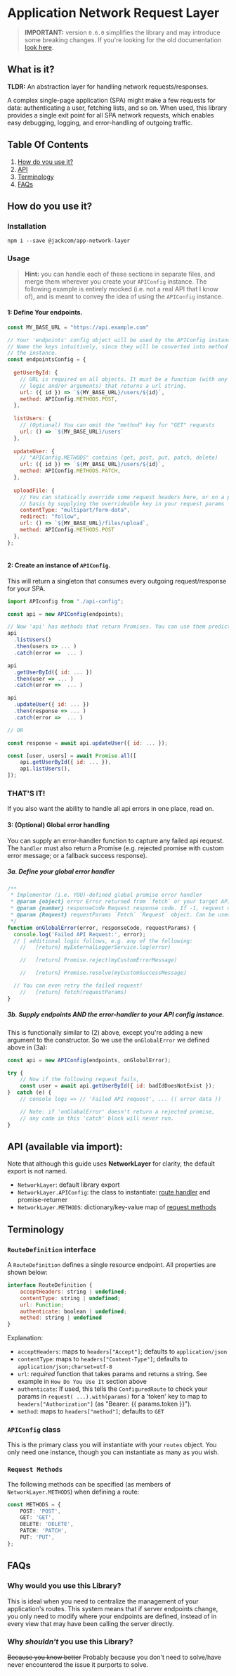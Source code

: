 # Application Network Request Layer 

> **IMPORTANT:** version `0.6.0` simplifies the library and may introduce some breaking changes.
> If you're looking for the old documentation [look here](README_v-041.md).

## What is it?
**TLDR:** An abstraction layer for handling network requests/responses. 

A complex single-page application (SPA) might make a few requests for data: authenticating a user,
fetching lists, and so on. When used, this library provides a single exit point for all SPA network
requests, which enables easy debugging, logging, and error-handling of outgoing traffic. 

## Table Of Contents
1. [How do you use it?](#how-do-you-use-it)
2. [API](#api-available-via-import)
3. [Terminology](#terminology)
4. [FAQs](#faqs)

## How do you use it?
### Installation
    npm i --save @jackcom/app-network-layer

### Usage

> **Hint:** you can handle each of these sections in separate files, and merge them wherever you create your `APIConfig` instance. The following example is entirely mocked (i.e. not a real API that I know of), and is meant to convey the idea of using the `APIConfig` instance.

#### 1: Define Your endpoints. 

```javascript
const MY_BASE_URL = "https://api.example.com"

// Your 'endpoints' config object will be used by the APIConfig instance. 
// Name the keys intuitively, since they will be converted into method names on 
// the instance.
const endpointsConfig = {
  
  getUserById: {
    // URL is required on all objects. It must be a function (with any
    // logic and/or arguments) that returns a url string. 
    url: ({ id }) => `${MY_BASE_URL}/users/${id}`,
    method: APIConfig.METHODS.POST,
  },
  
  listUsers: {
    // (Optional) You can omit the "method" key for "GET" requests
    url: () => `${MY_BASE_URL}/users`
  },
  
  updateUser: { 
    // "APIConfig.METHODS" contains (get, post, put, patch, delete)
    url: ({ id }) => `${MY_BASE_URL}/users/${id}`,
    method: APIConfig.METHODS.PATCH,
  },
  
  uploadFile: {
    // You can statically override some request headers here, or on a per-request
    // basis by supplying the overrideable key in your request params
    contentType: "multipart/form-data",
    redirect: "follow",
    url: () => `${MY_BASE_URL}/files/upload`,
    method: APIConfig.METHODS.POST
  },
};
  
```

#### 2: Create an instance of `APIConfig`. 
This will return a singleton that consumes every outgoing request/response for your SPA.
```javascript
import APIconfig from "./api-config";

const api = new APIConfig(endpoints);

// Now 'api' has methods that return Promises. You can use them predictably:
api
  .listUsers()
  .then(users => ... )
  .catch(error =>  ... )

api
  .getUserById({ id: ... })
  .then(user => ... )
  .catch(error =>  ... )

api
  .updateUser({ id: ... })
  .then(response => ... )
  .catch(error =>  ... )

// OR 

const response = await api.updateUser({ id: ... });

const [user, users] = await Promise.all([
    api.getUserById({ id: ... }),
    api.listUsers(),
]);
```  
  
### THAT'S IT! 
If you also want the ability to handle all api errors in one place, read on.
  
  
#### 3: (Optional) Global error handling 
You can supply an error-handler function to capture any failed api request. The `handler` must also return a Promise (e.g. rejected promise with custom error message; or a fallback success response).

##### 3a. Define your global error handler
```javascript
/**
 * Implementor (i.e. YOU)-defined global promise error handler
 * @param {object} error Error returned from `fetch` or your target API
 * @param {number} responseCode Request response code. If -1, request didn't go through.
 * @param {Request} requestParams `Fetch` `Request` object. Can be used to retry the failed request.
 */
function onGlobalError(error, responseCode, requestParams) {
  console.log('Failed API Request:', error);
  // [ additional logic follows, e.g. any of the following:
    //   [return] myExternalLoggerService.log(error)

    //   [return] Promise.reject(myCustomErrorMessage) 

    //   [return] Promise.resolve(myCustomSuccessMessage) 

  // You can even retry the failed request!
    //   [return] fetch(requestParams)
}
```
  
##### 3b. Supply endpoints AND the error-handler to your API config instance.
This is functionally similar to (2) above, except you're adding a new argument to the constructor.
So we use the `onGlobalError` we defined above in (3a):

```javascript
const api = new APIConfig(endpoints, onGlobalError);

try {
    // Now if the following request fails,
    const user = await api.getUserById({ id: badIdDoesNotExist });
}  catch (e) {
    // console logs => // 'Failed API request', ... (( error data ))

    // Note: if 'onGlobalError' doesn't return a rejected promise, 
    // any code in this 'catch' block will never run.
}

```

## API (available via import):
Note that although this guide uses **NetworkLayer** for clarity, the default export is not named.
* `NetworkLayer`: default library export 
* `NetworkLayer.APIConfig`: the class to instantiate: [route handler](#apiconfig-class) and promise-returner
* `NetworkLayer.METHODS`: dictionary/key-value map of [request methods](#request-methods)

## Terminology
### `RouteDefinition` interface 
A `RouteDefinition` defines a single resource endpoint. All properties are shown below:
```javascript
interface RouteDefinition {
    acceptHeaders: string | undefined;
    contentType: string | undefined;
    url: Function;
    authenticate: boolean | undefined;
    method: string | undefined
}
```
Explanation: 
* `acceptHeaders`: maps to `headers["Accept"]`; defaults to `application/json`
* `contentType`: maps to `headers["Content-Type"]`; defaults to `application/json;charset=utf-8`
* `url`: *required* function that takes params and returns a string. See example in `How Do You Use It` section above
* `authenticate`: If used, this tells the `ConfiguredRoute` to check your params in `request( ...).with(params)` for a 'token' key to map to `headers["Authorization"]` (as "Bearer: {{ params.token }}").
* `method`: maps to `headers["method"]`; defaults to `GET`

### `APIConfig` class
This is the primary class you will instantiate with your `routes` object. You only need one instance, though you can instantiate as many as you wish.

### `Request Methods`
The following methods can be specified (as members of `NetworkLayer.METHODS`) when defining a route:
```typescript
const METHODS = {
    POST: 'POST',
    GET: 'GET',
    DELETE: 'DELETE',
    PATCH: 'PATCH',
    PUT: 'PUT',
};
```

## FAQs
### Why would you use this Library?
This is ideal when you need to centralize the management of your
application's routes. This system means that if server endpoints change, you only
need to modify where your endpoints are defined, instead of in every view that may have 
been calling the server directly.

### Why _shouldn't_ you use this Library?
~~Because you know better~~ Probably because you don't need to solve/have never encountered the issue it purports to solve. 
